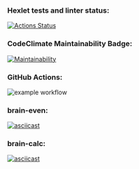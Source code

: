### Hexlet tests and linter status:
[![Actions Status](https://github.com/ovsy1/frontend-project-lvl1/workflows/hexlet-check/badge.svg)](https://github.com/ovsy1/frontend-project-lvl1/actions)

### CodeClimate Maintainability Badge:
[![Maintainability](https://api.codeclimate.com/v1/badges/9e4b52a10a618740b115/maintainability)](https://codeclimate.com/github/ovsy1/frontend-project-lvl1/maintainability)

### GitHub Actions: 
![example workflow](https://github.com/ovsy1/frontend-project-lvl1/actions/workflows/linter.yml/badge.svg)

### brain-even:
[![asciicast](https://asciinema.org/a/453285.svg)](https://asciinema.org/a/453285)

### brain-calc: 
[![asciicast](https://asciinema.org/a/453433.svg)](https://asciinema.org/a/453433)